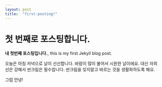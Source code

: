 ```yaml
---
layout: post
title:  "first-posting!"
---
```


# 첫 번째로 포스팅합니다. 

**내 첫번째 포스팅입니다.**, this is my first Jekyll blog post.

오늘은 아침 저녁으로 날이 선선합니다.
바람이 많이 불어서 시원한 날이에요.
대신 자외선은 강해서 썬크림은 필수랍니다.
썬크림을 잊지말고 바르는 것을 생활화하도록 해요.

그럼 안녕!
